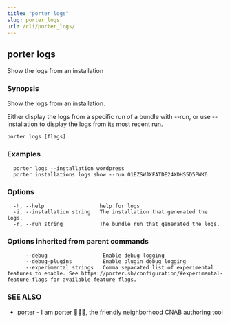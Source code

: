 ```yaml
---
title: "porter logs"
slug: porter_logs
url: /cli/porter_logs/
---
```

## porter logs

Show the logs from an installation

### Synopsis

Show the logs from an installation.

Either display the logs from a specific run of a bundle with --run, or use --installation to display the logs from its most recent run.

```
porter logs [flags]
```

### Examples

```
  porter logs --installation wordpress
  porter installations logs show --run 01EZSWJXFATDE24XDHS5D5PWK6
```

### Options

```
  -h, --help                  help for logs
  -i, --installation string   The installation that generated the logs.
  -r, --run string            The bundle run that generated the logs.
```

### Options inherited from parent commands

```
      --debug                  Enable debug logging
      --debug-plugins          Enable plugin debug logging
      --experimental strings   Comma separated list of experimental features to enable. See https://porter.sh/configuration/#experimental-feature-flags for available feature flags.
```

### SEE ALSO

* [porter](/cli/porter/)	 - I am porter 👩🏽‍✈️, the friendly neighborhood CNAB authoring tool

